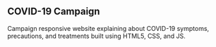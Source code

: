 ## COVID-19 Campaign
Campaign responsive website explaining about COVID-19 symptoms, precautions, and treatments built using HTML5, CSS, and JS.
